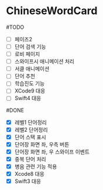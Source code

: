 # ChineseWordCard

#TODO
- [ ] 페이즈2
- [ ] 단어 검색 기능
- [ ] 로비 페이지
- [ ] 스와이프시 애니메이션 처리
- [ ] 서클 애니메이션
- [ ] 단어 추천
- [ ] 학습진도 기능
- [ ] XCode9 대응
- [ ] Swift4 대응

#DONE
- [x] 레벨1 단어정리
- [x] 레벨2 단어정리
- [x] 단어 스택 표시
- [x] 단어장 화면 좌, 우측 버튼
- [x] 단어장 화면 좌, 우 스와이프 이벤트
- [x] 중복 단어 처리
- [x] 병음 관련 기능 적용
- [x] Xcode8 대응
- [x] Swift3 대응
